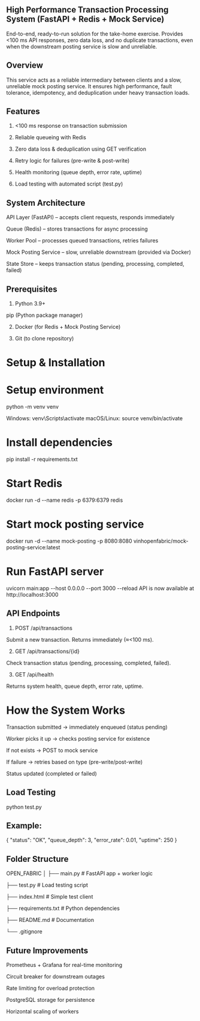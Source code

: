## High Performance Transaction Processing System (FastAPI + Redis + Mock Service)

End-to-end, ready-to-run solution for the take-home exercise.
Provides <100 ms API responses, zero data loss, and no duplicate transactions, even when the downstream posting service is slow and unreliable.

## Overview

This service acts as a reliable intermediary between clients and a slow, unreliable mock posting service.
It ensures high performance, fault tolerance, idempotency, and deduplication under heavy transaction loads.

## Features

1. <100 ms response on transaction submission

2. Reliable queueing with Redis

3. Zero data loss & deduplication using GET verification

4. Retry logic for failures (pre-write & post-write)

5. Health monitoring (queue depth, error rate, uptime)

6. Load testing with automated script (test.py)

## System Architecture

API Layer (FastAPI) – accepts client requests, responds immediately

Queue (Redis) – stores transactions for async processing

Worker Pool – processes queued transactions, retries failures

Mock Posting Service – slow, unreliable downstream (provided via Docker)

State Store – keeps transaction status (pending, processing, completed, failed)

## Prerequisites

1. Python 3.9+

pip (Python package manager)

2. Docker (for Redis + Mock Posting Service)

3. Git (to clone repository)

# Setup & Installation

# Setup environment
python -m venv venv

 Windows: venv\Scripts\activate
 macOS/Linux: source venv/bin/activate

# Install dependencies
pip install -r requirements.txt

# Start Redis
docker run -d --name redis -p 6379:6379 redis

# Start mock posting service
docker run -d --name mock-posting -p 8080:8080 vinhopenfabric/mock-posting-service:latest

# Run FastAPI server
uvicorn main:app --host 0.0.0.0 --port 3000 --reload
API is now available at http://localhost:3000

## API Endpoints

1. POST /api/transactions

  Submit a new transaction. Returns immediately (≈<100 ms).

2. GET /api/transactions/{id}

Check transaction status (pending, processing, completed, failed).

3. GET /api/health

Returns system health, queue depth, error rate, uptime.

# How the System Works

Transaction submitted → immediately enqueued (status pending)

Worker picks it up → checks posting service for existence

If not exists → POST to mock service

If failure → retries based on type (pre-write/post-write)

Status updated (completed or failed)

## Load Testing
python test.py

## Example:

{
  "status": "OK",
  "queue_depth": 3,
  "error_rate": 0.01,
  "uptime": 250
}

## Folder Structure

OPEN_FABRIC
│
├── main.py  # FastAPI app + worker logic

├── test.py              # Load testing script

├── index.html           # Simple test client

├── requirements.txt     # Python dependencies

├── README.md            # Documentation

└── .gitignore

## Future Improvements

Prometheus + Grafana for real-time monitoring

Circuit breaker for downstream outages

Rate limiting for overload protection

PostgreSQL storage for persistence

Horizontal scaling of workers
